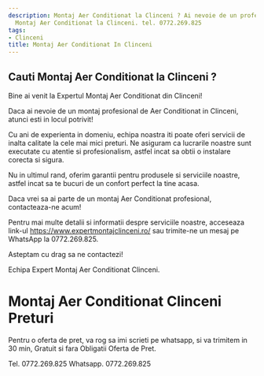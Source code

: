 ```yaml
---
description: Montaj Aer Conditionat la Clinceni ? Ai nevoie de un profesionist in
  Montaj Aer Conditionat la Clinceni. tel. 0772.269.825
tags:
- Clinceni
title: Montaj Aer Conditionat In Clinceni
---
```



## Cauti Montaj Aer Conditionat la Clinceni ?

Bine ai venit la Expertul Montaj Aer Conditionat din Clinceni! 

Daca ai nevoie de un montaj profesional de Aer Conditionat in Clinceni, atunci esti in locul potrivit! 

Cu ani de experienta in domeniu, echipa noastra iti poate oferi servicii de inalta calitate la cele mai mici preturi. Ne asiguram ca lucrarile noastre sunt executate cu atentie si profesionalism, astfel incat sa obtii o instalare corecta si sigura.

Nu in ultimul rand, oferim garantii pentru produsele si serviciile noastre, astfel incat sa te bucuri de un confort perfect la tine acasa. 

Daca vrei sa ai parte de un montaj Aer Conditionat profesional, contacteaza-ne acum! 

Pentru mai multe detalii si informatii despre serviciile noastre, acceseaza link-ul https://www.expertmontajclinceni.ro/ sau trimite-ne un mesaj pe WhatsApp la 0772.269.825.

Asteptam cu drag sa ne contactezi! 

Echipa Expert Montaj Aer Conditionat Clinceni.

# Montaj Aer Conditionat Clinceni Preturi
Pentru o oferta de pret, va rog sa imi scrieti pe whatsapp, si va trimitem in 30 min, Gratuit si fara Obligatii Oferta de Pret.

Tel. 0772.269.825
Whatsapp. 0772.269.825
